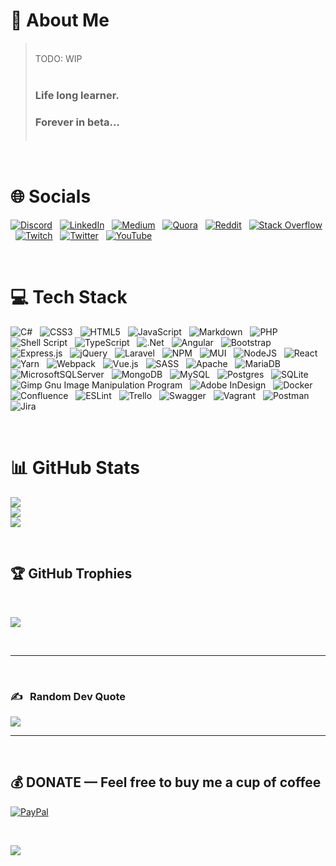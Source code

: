 # 💫 About Me

> <br/> TODO: WIP <br/><br/>
>
> ### Life long learner. <br/>
>
> ### Forever in beta… <br/><br/>

<br />

# 🌐 Socials

[![Discord](https://img.shields.io/badge/Discord-%237289DA.svg?logo=discord&logoColor=white)](htttps://discord.gg/Rockin4Life33)
&nbsp;
[![LinkedIn](https://img.shields.io/badge/LinkedIn-%230077B5.svg?logo=linkedin&logoColor=white)](https://linkedin.com/in/wayne-ritchie)
&nbsp;
[![Medium](https://img.shields.io/badge/Medium-12100E?logo=medium&logoColor=white)](https://medium.com/@Rockin4Life33)
&nbsp;
[![Quora](https://img.shields.io/badge/Quora-%23B92B27.svg?logo=Quora&logoColor=white)](https://quora.com/profile/Rockin4Life33)
&nbsp;
[![Reddit](https://img.shields.io/badge/Reddit-%23FF4500.svg?logo=Reddit&logoColor=white)](https://reddit.com/user/Rockin4Life33)
&nbsp;
[![Stack Overflow](https://img.shields.io/badge/-Stackoverflow-FE7A16?logo=stack-overflow&logoColor=white)](https://stackoverflow.com/users/Rockin4Life33)
&nbsp;
[![Twitch](https://img.shields.io/badge/Twitch-%239146FF.svg?logo=Twitch&logoColor=white)](https://twitch.tv/Rockin4Life33)
&nbsp;
[![Twitter](https://img.shields.io/badge/Twitter-%231DA1F2.svg?logo=Twitter&logoColor=white)](https://twitter.com/Rockin4Life33)
&nbsp;
[![YouTube](https://img.shields.io/badge/YouTube-%23FF0000.svg?logo=YouTube&logoColor=white)](https://youtube.com/c/UC3l3ETZgghOKUCHe6ULwj7w)
&nbsp;

<br />

# 💻 Tech Stack

![C#](https://img.shields.io/badge/c%23-%23239120.svg?style=plastic&logo=c-sharp&logoColor=white)
&nbsp;
![CSS3](https://img.shields.io/badge/css3-%231572B6.svg?style=plastic&logo=css3&logoColor=white)
&nbsp;
![HTML5](https://img.shields.io/badge/html5-%23E34F26.svg?style=plastic&logo=html5&logoColor=white)
&nbsp;
![JavaScript](https://img.shields.io/badge/javascript-%23323330.svg?style=plastic&logo=javascript&logoColor=%23F7DF1E) <!-- ![GraphQL](https://img.shields.io/badge/-GraphQL-E10098?style=plastic&logo=graphql&logoColor=white)  -->
&nbsp;
![Markdown](https://img.shields.io/badge/markdown-%23000000.svg?style=plastic&logo=markdown&logoColor=white) <!-- ![Python](https://img.shields.io/badge/python-3670A0?style=plastic&logo=python&logoColor=ffdd54)  -->
&nbsp;
![PHP](https://img.shields.io/badge/php-%23777BB4.svg?style=plastic&logo=php&logoColor=white)
&nbsp;
![Shell Script](https://img.shields.io/badge/shell_script-%23121011.svg?style=plastic&logo=gnu-bash&logoColor=white)
&nbsp;
![TypeScript](https://img.shields.io/badge/typescript-%23007ACC.svg?style=plastic&logo=typescript&logoColor=white) <!-- ![AWS](https://img.shields.io/badge/AWS-%23FF9900.svg?style=plastic&logo=amazon-aws&logoColor=white)  --><!-- ![Heroku](https://img.shields.io/badge/heroku-%23430098.svg?style=plastic&logo=heroku&logoColor=white)  --><!-- ![Netlify](https://img.shields.io/badge/netlify-%23000000.svg?style=plastic&logo=netlify&logoColor=#00C7B7)  --><!-- ![Azure](https://img.shields.io/badge/azure-%230072C6.svg?style=plastic&logo=azure-devops&logoColor=white)  -->
&nbsp;
![.Net](https://img.shields.io/badge/.NET-5C2D91?style=plastic&logo=.net&logoColor=white)<!-- ![AdonisJS](https://img.shields.io/badge/adonisjs-%23220052.svg?style=plastic&logo=adonisjs&logoColor=white) -->
&nbsp;
![Angular](https://img.shields.io/badge/angular-%23DD0031.svg?style=plastic&logo=angular&logoColor=white)
&nbsp;
![Bootstrap](https://img.shields.io/badge/bootstrap-%23563D7C.svg?style=plastic&logo=bootstrap&logoColor=white)
&nbsp;
![Express.js](https://img.shields.io/badge/express.js-%23404d59.svg?style=plastic&logo=express&logoColor=%2361DAFB)<!-- ![Gatsby](https://img.shields.io/badge/Gatsby-%23663399.svg?style=plastic&logo=gatsby&logoColor=white) --><!-- ![Gulp](https://img.shields.io/badge/GULP-%23CF4647.svg?style=plastic&logo=gulp&logoColor=white) -->
&nbsp;
![jQuery](https://img.shields.io/badge/jquery-%230769AD.svg?style=plastic&logo=jquery&logoColor=white)
&nbsp;
![Laravel](https://img.shields.io/badge/laravel-%23FF2D20.svg?style=plastic&logo=laravel&logoColor=white) <!-- ![Meteor JS](https://img.shields.io/badge/meteorjs-%23d74c4c.svg?style=plastic&logo=meteor&logoColor=white)  -->
&nbsp;
![NPM](https://img.shields.io/badge/NPM-%23000000.svg?style=plastic&logo=npm&logoColor=white)
&nbsp;
![MUI](https://img.shields.io/badge/MUI-%230081CB.svg?style=plastic&logo=material-ui&logoColor=white)
&nbsp;
![NodeJS](https://img.shields.io/badge/node.js-6DA55F?style=plastic&logo=node.js&logoColor=white)
&nbsp;
![React](https://img.shields.io/badge/react-%2320232a.svg?style=plastic&logo=react&logoColor=%2361DAFB)
&nbsp;
![Yarn](https://img.shields.io/badge/yarn-%232C8EBB.svg?style=plastic&logo=yarn&logoColor=white)
&nbsp;
![Webpack](https://img.shields.io/badge/webpack-%238DD6F9.svg?style=plastic&logo=webpack&logoColor=black)
&nbsp;
![Vue.js](https://img.shields.io/badge/vuejs-%2335495e.svg?style=plastic&logo=vuedotjs&logoColor=%234FC08D)
&nbsp;
![SASS](https://img.shields.io/badge/SASS-hotpink.svg?style=plastic&logo=SASS&logoColor=white)
&nbsp;
![Apache](https://img.shields.io/badge/apache-%23D42029.svg?style=plastic&logo=apache&logoColor=white)<!-- ![Nginx](https://img.shields.io/badge/nginx-%23009639.svg?style=plastic&logo=nginx&logoColor=white) -->
&nbsp;
![MariaDB](https://img.shields.io/badge/MariaDB-003545?style=plastic&logo=mariadb&logoColor=white)
&nbsp;
![MicrosoftSQLServer](https://img.shields.io/badge/Microsoft%20SQL%20Sever-CC2927?style=plastic&logo=microsoft%20sql%20server&logoColor=white)
&nbsp;
![MongoDB](https://img.shields.io/badge/MongoDB-%234ea94b.svg?style=plastic&logo=mongodb&logoColor=white)
&nbsp;
![MySQL](https://img.shields.io/badge/mysql-%2300f.svg?style=plastic&logo=mysql&logoColor=white)
&nbsp;
![Postgres](https://img.shields.io/badge/postgres-%23316192.svg?style=plastic&logo=postgresql&logoColor=white)
&nbsp;
![SQLite](https://img.shields.io/badge/sqlite-%2307405e.svg?style=plastic&logo=sqlite&logoColor=white)<!-- ![Canva](https://img.shields.io/badge/Canva-%2300C4CC.svg?style=plastic&logo=Canva&logoColor=white) ![Figma](https://img.shields.io/badge/figma-%23F24E1E.svg?style=plastic&logo=figma&logoColor=white)  -->
&nbsp;
![Gimp Gnu Image Manipulation Program](https://img.shields.io/badge/Gimp-657D8B?style=plastic&logo=gimp&logoColor=FFFFFF)
&nbsp;
![Adobe InDesign](https://img.shields.io/badge/Adobe%20InDesign-49021F?style=plastic&logo=adobeindesign&logoColor=white) <!-- ![Arduino](https://img.shields.io/badge/-Arduino-00979D?style=plastic&logo=Arduino&logoColor=white)  -->
&nbsp;
![Docker](https://img.shields.io/badge/docker-%230db7ed.svg?style=plastic&logo=docker&logoColor=white)
&nbsp;
![Confluence](https://img.shields.io/badge/confluence-%23172BF4.svg?style=plastic&logo=confluence&logoColor=white)
&nbsp;
![ESLint](https://img.shields.io/badge/ESLint-4B3263?style=plastic&logo=eslint&logoColor=white)<!-- ![Gradle](https://img.shields.io/badge/Gradle-02303A.svg?style=plastic&logo=Gradle&logoColor=white) -->
&nbsp;
![Trello](https://img.shields.io/badge/Trello-%23026AA7.svg?style=plastic&logo=Trello&logoColor=white)
&nbsp;
![Swagger](https://img.shields.io/badge/-Swagger-%23Clojure?style=plastic&logo=swagger&logoColor=white) <!-- ![Raspberry Pi](https://img.shields.io/badge/-RaspberryPi-C51A4A?style=plastic&logo=Raspberry-Pi)  -->
&nbsp;
![Vagrant](https://img.shields.io/badge/vagrant-%231563FF.svg?style=plastic&logo=vagrant&logoColor=white)
&nbsp;
![Postman](https://img.shields.io/badge/Postman-FF6C37?style=plastic&logo=postman&logoColor=white)
&nbsp;
![Jira](https://img.shields.io/badge/jira-%230A0FFF.svg?style=plastic&logo=jira&logoColor=white)

<br />

# 📊 GitHub Stats

![](https://github-readme-stats.vercel.app/api?username=Rockin4Life33&theme=chartreuse-dark&hide_border=false&include_all_commits=false&count_private=false)<br/>
![](https://github-readme-streak-stats.herokuapp.com/?user=Rockin4Life33&theme=chartreuse-dark&hide_border=false)<br/>
![](https://github-readme-stats.vercel.app/api/top-langs/?username=Rockin4Life33&theme=chartreuse-dark&hide_border=false&include_all_commits=false&count_private=false&layout=compact)

<br />

## 🏆 GitHub Trophies

<br/>

![](https://github-profile-trophy.vercel.app/?username=Rockin4Life33&theme=onestar&no-frame=false&no-bg=false&margin-w=12&margin-h=12)

<br />

---

<br />

### ✍️ &nbsp; Random Dev Quote

![](https://quotes-github-readme.vercel.app/api?type=horizontal&theme=radical)

---

<br />

## 💰 DONATE — Feel free to buy me a cup of coffee

[![PayPal](https://img.shields.io/badge/PayPal-00457C?style=for-the-badge&logo=paypal&logoColor=white)](https://paypal.me/Rockin4Life33)

<br />

[![](https://visitcount.itsvg.in/api?id=Rockin4Life33&icon=0&color=0)](https://visitcount.itsvg.in)

<br />
